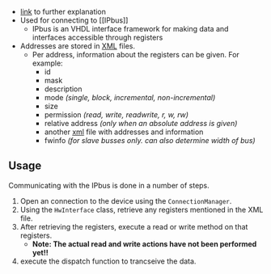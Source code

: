 * [link](https://ipbus.web.cern.ch/doc/user/html/software/uhalQuickTutorial.html) to further explanation
* Used for connecting to [[IPbus]]
	* IPbus is an VHDL interface framework for making data and interfaces accessible through registers
* Addresses are stored in [XML](https://en.wikipedia.org/wiki/XML) files.
	* Per address, information about the registers can be given. For example:
		* id
		* mask
		* description
		* mode *(single, block, incremental, non-incremental)*
		* size
		* permission *(read, write, readwrite, r, w, rw)*
		* relative address *(only when an absolute address is given)*
		* another [xml](https://en.wikipedia.org/wiki/XML) file with addresses and information
		* fwinfo *(for slave busses only. can also determine width of bus)*
## Usage

Communicating with the IPbus is done in a number of steps.

1. Open an connection to the device using the ```ConnectionManager```.
2. Using the ```HwInterface``` class, retrieve any registers mentioned in the XML file.
3. After retrieving the registers, execute a read or write method on that registers.
	* **Note: The actual read and write actions have not been performed yet!!**
4. execute the dispatch function to trancseive the data.